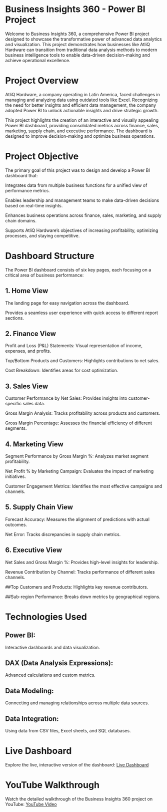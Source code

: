# Business Insights 360 - Power BI Project

Welcome to Business Insights 360, a comprehensive Power BI project designed to showcase the transformative power of advanced data analytics and visualization. This project demonstrates how businesses like AtliQ Hardware can transition from traditional data analysis methods to modern business intelligence tools to enable data-driven decision-making and achieve operational excellence.

# Project Overview

AtliQ Hardware, a company operating in Latin America, faced challenges in managing and analyzing data using outdated tools like Excel. Recognizing the need for better insights and efficient data management, the company adopted Power BI to unlock actionable insights and drive strategic growth.

This project highlights the creation of an interactive and visually appealing Power BI dashboard, providing consolidated metrics across finance, sales, marketing, supply chain, and executive performance. The dashboard is designed to improve decision-making and optimize business operations.

# Project Objective

The primary goal of this project was to design and develop a Power BI dashboard that:

Integrates data from multiple business functions for a unified view of performance metrics.

Enables leadership and management teams to make data-driven decisions based on real-time insights.

Enhances business operations across finance, sales, marketing, and supply chain domains.

Supports AtliQ Hardware’s objectives of increasing profitability, optimizing processes, and staying competitive.

# Dashboard Structure

The Power BI dashboard consists of six key pages, each focusing on a critical area of business performance:

## 1. Home View

The landing page for easy navigation across the dashboard.

Provides a seamless user experience with quick access to different report sections.

## 2. Finance View

Profit and Loss (P&L) Statements: Visual representation of income, expenses, and profits.

Top/Bottom Products and Customers: Highlights contributions to net sales.

Cost Breakdown: Identifies areas for cost optimization.

## 3. Sales View

Customer Performance by Net Sales: Provides insights into customer-specific sales data.

Gross Margin Analysis: Tracks profitability across products and customers.

Gross Margin Percentage: Assesses the financial efficiency of different segments.

## 4. Marketing View

Segment Performance by Gross Margin %: Analyzes market segment profitability.

Net Profit % by Marketing Campaign: Evaluates the impact of marketing initiatives.

Customer Engagement Metrics: Identifies the most effective campaigns and channels.

## 5. Supply Chain View

Forecast Accuracy: Measures the alignment of predictions with actual outcomes.

Net Error: Tracks discrepancies in supply chain metrics.

## 6. Executive View

Net Sales and Gross Margin %: Provides high-level insights for leadership.

Revenue Contribution by Channel: Tracks performance of different sales channels.

##Top Customers and Products:
Highlights key revenue contributors.

##Sub-region Performance: 
Breaks down metrics by geographical regions.

# Technologies Used

## Power BI: 
Interactive dashboards and data visualization.

## DAX (Data Analysis Expressions): 
Advanced calculations and custom metrics.

## Data Modeling: 
Connecting and managing relationships across multiple data sources.

## Data Integration: 
Using data from CSV files, Excel sheets, and SQL databases.

# Live Dashboard

Explore the live, interactive version of the dashboard:
[Live Dashboard](https://app.powerbi.com/view?r=eyJrIjoiOGY1ZDA2NzUtODVkMy00YzY0LTgzOTAtMGU1YjdhNTQ0MjE2IiwidCI6ImM2ZTU0OWIzLTVmNDUtNDAzMi1hYWU5LWQ0MjQ0ZGM1YjJjNCJ9&pageName=ReportSection0e765c0061580b067c73
)

# YouTube Walkthrough

Watch the detailed walkthrough of the Business Insights 360 project on YouTube:
[YouTube Video](https://youtu.be/AFx_TxerlKw)


